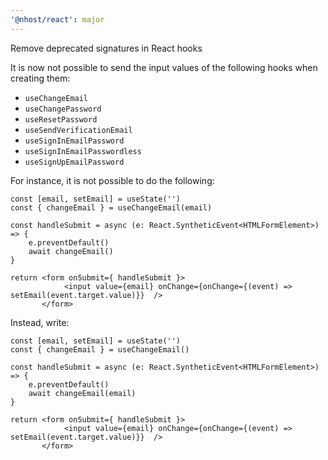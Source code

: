```yaml
---
'@nhost/react': major
---
```


Remove deprecated signatures in React hooks

It is now not possible to send the input values of the following hooks when creating them:

- `useChangeEmail`
- `useChangePassword`
- `useResetPassword`
- `useSendVerificationEmail`
- `useSignInEmailPassword`
- `useSignInEmailPasswordless`
- `useSignUpEmailPassword`

For instance, it is not possible to do the following:

```tsx
const [email, setEmail] = useState('')
const { changeEmail } = useChangeEmail(email)

const handleSubmit = async (e: React.SyntheticEvent<HTMLFormElement>) => {
    e.preventDefault()
    await changeEmail()
}

return <form onSubmit={ handleSubmit }>
            <input value={email} onChange={onChange={(event) => setEmail(event.target.value)}}  />
       </form>
```

Instead, write:

```tsx
const [email, setEmail] = useState('')
const { changeEmail } = useChangeEmail()

const handleSubmit = async (e: React.SyntheticEvent<HTMLFormElement>) => {
    e.preventDefault()
    await changeEmail(email)
}

return <form onSubmit={ handleSubmit }>
            <input value={email} onChange={onChange={(event) => setEmail(event.target.value)}}  />
       </form>

```
